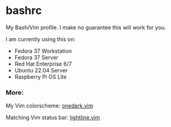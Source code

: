 # bashrc
My Bash/Vim profile. I make no guarantee this will work for you.

I am currently using this on:
- Fedora 37 Workstation
- Fedora 37 Server
- Red Hat Enterprise 6/7
- Ubuntu 22.04 Server
- Raspberry Pi OS Lite


### More:
My Vim colorscheme:
<a href="https://github.com/joshdick/onedark.vim">onedark.vim</a>

Matching Vim status bar:
<a href="https://github.com/itchyny/lightline.vim">lightline.vim</a>
